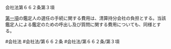 会社法第６６２条第３項

[第一項](会社法＿＿＿＿第６６２条第１項)の鑑定人の選任の手続に関する費用は、清算持分会社の負担とする。当該鑑定人による鑑定のための呼出し及び質問に関する費用についても、同様とする。

#会社法
#会社法/第６６２条
#会社法/第６６２条/第３項
